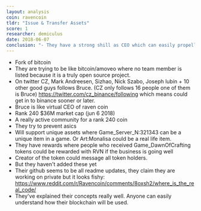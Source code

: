 ```yaml
---
layout: analysis
coin: ravencoin
tldr: "Issue & Transfer Assets"
score: 1
researcher: demiculus
date: 2018-06-07
conclusion: "- They have a strong shill as CEO which can easily propell this coin in to top 100 which is 4x increase\n- Since I haven't seen their whitepaper concepts developed I have the urge to wait and see if they can make it.\n- Their whitepaper concepts sound really easy. Even I can code those in to the blockchain.\n- Need to compare this to other asset blockchains before deciding."
---
```


- Fork of bitcoin
- They are trying to be like bitcoin/amoveo where no team member is listed because it is a truly open source project.
- On twitter CZ, Mark Andreesen, Sizhao, Nick Szabo, Joseph lubin + 10 other good guys follows Bruce. (CZ only follows 16 people one of them is Bruce) https://twitter.com/cz_binance/following which means could get in to binance sooner or later.
- Bruce is like virtual CEO of raven coin
- Rank 240 $36M market cap (jun 6 2018)
- A really active community for a rank 240 coin
- They try to prevent asics
- Will support unique assets where Game_Server_N:321343 can be a unique item in a game. Or Art:Monalisa could be a real life item. 
- They have rewards where people who received Game_DawnOfCrafting tokens could be rewarded with RVN if the business is going well
- Creator of the token could message all token holders.
- But they haven't added these yet
- Their github seems to be all readme updates, they claim they are working on private but it looks fishy: https://www.reddit.com/r/Ravencoin/comments/8oxsh2/where_is_the_real_code/
- They've explained their concepts really well. Anyone can easily understand how their blockchain will be used.